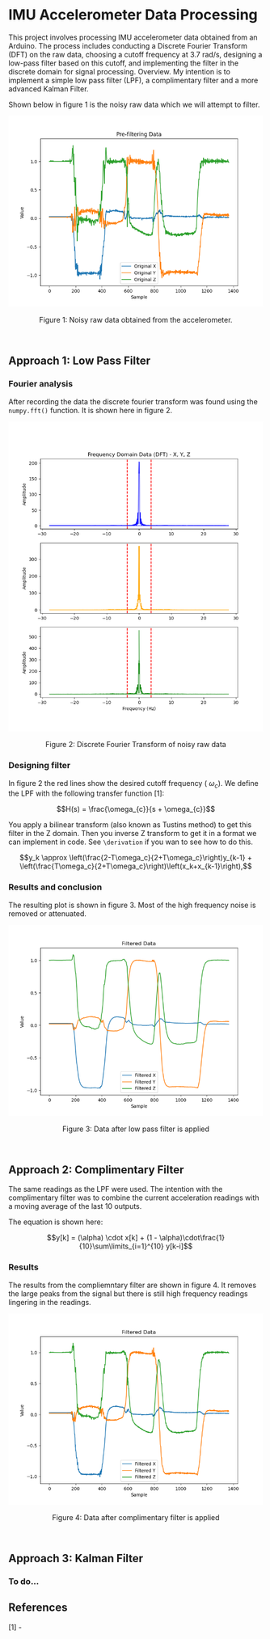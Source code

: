 # IMU Accelerometer Data Processing

This project involves processing IMU accelerometer data obtained from an Arduino. The process includes conducting a Discrete Fourier Transform (DFT) on the raw data, choosing a cutoff frequency at 3.7 rad/s, designing a low-pass filter based on this cutoff, and implementing the filter in the discrete domain for signal processing.
Overview. My intention is to implement a simple low pass filter (LPF), a complimentary filter and a more advanced Kalman Filter.

Shown below in figure 1 is the noisy raw data which we will attempt to filter.

<p align="center">
  <kbd>
    <img src="https://raw.githubusercontent.com/keatinl1/Filter_IMU/main/figs/Pre_Filtering.png">
  </kbd>
</p>
<p align="center">
Figure 1: Noisy raw data obtained from the accelerometer.
</p>

$~~~~~~~~~~$

## Approach 1: Low Pass Filter

### Fourier analysis

After recording the data the discrete fourier transform was found using the ```numpy.fft()``` function. It is shown here in figure 2.

<p align="center">
  <kbd>
    <img src="https://raw.githubusercontent.com/keatinl1/Filter_IMU/main/figs/DFT.png">
  </kbd>
</p>
<p align="center">
Figure 2: Discrete Fourier Transform of noisy raw data
</p>

### Designing filter

In figure 2 the red lines show the desired cutoff frequency ( $\omega_{c}$). We define the LPF with the following transfer function [1]:

$$H(s) = \frac{\omega_{c}}{s + \omega_{c}}$$

You apply a bilinear transform (also known as Tustins method) to get this filter in the Z domain. Then you inverse Z transform to get it in a format we can implement in code. See ```\derivation``` if you wan to see how to do this.

$$y_k \approx \left(\frac{2-T\omega_c}{2+T\omega_c}\right)y_{k-1} + \left(\frac{T\omega_c}{2+T\omega_c}\right)\left(x_k+x_{k-1}\right),$$

### Results and conclusion

The resulting plot is shown in figure 3. Most of the high frequency noise is removed or attenuated.

<p align="center">
  <kbd>
    <img src="https://raw.githubusercontent.com/keatinl1/Filter_IMU/main/figs/After_Filtering.png">
  </kbd>
</p>
<p align="center">
Figure 3: Data after low pass filter is applied
</p>

$~~~~~~~~~~$

## Approach 2: Complimentary Filter

The same readings as the LPF were used. The intention with the complimentary filter was to combine the current acceleration readings with a moving average of the last 10 outputs.

The equation is shown here:

$$y[k] = (\alpha) \cdot x[k] + (1 - \alpha)\cdot\frac{1}{10}\sum\limits_{i=1}^{10} y[k-i]$$

### Results

The results from the compliemntary filter are shown in figure 4. It removes the large peaks from the signal but there is still high frequency readings lingering in the readings.

<p align="center">
  <kbd>
    <img src="https://raw.githubusercontent.com/keatinl1/Filter_IMU/main/figs/complimentary_moving_avg.png">
  </kbd>
</p>
<p align="center">
Figure 4: Data after complimentary filter is applied
</p>

$~~~~~~~~~~$

## Approach 3: Kalman Filter

### To do...

## References

[1] - 

